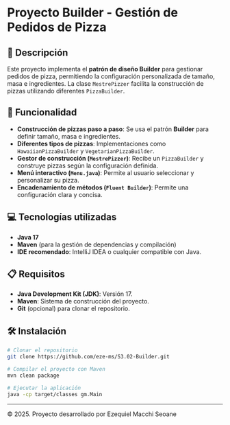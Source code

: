 # Proyecto Builder - Gestión de Pedidos de Pizza

## 📄 Descripción
Este proyecto implementa el **patrón de diseño Builder** para gestionar pedidos de pizza, permitiendo la configuración personalizada de tamaño, masa e ingredientes. La clase `MestrePizzer` facilita la construcción de pizzas utilizando diferentes `PizzaBuilder`.

## 🚀 Funcionalidad
- **Construcción de pizzas paso a paso**: Se usa el patrón **Builder** para definir tamaño, masa e ingredientes.
- **Diferentes tipos de pizzas**: Implementaciones como `HawaiianPizzaBuilder` y `VegetarianPizzaBuilder`.
- **Gestor de construcción (`MestrePizzer`)**: Recibe un `PizzaBuilder` y construye pizzas según la configuración definida.
- **Menú interactivo (`Menu.java`)**: Permite al usuario seleccionar y personalizar su pizza.
- **Encadenamiento de métodos (`Fluent Builder`)**: Permite una configuración clara y concisa.

## 💻 Tecnologías utilizadas
- **Java 17**
- **Maven** (para la gestión de dependencias y compilación)
- **IDE recomendado**: IntelliJ IDEA o cualquier compatible con Java.

## 📋 Requisitos
- **Java Development Kit (JDK)**: Versión 17.
- **Maven**: Sistema de construcción del proyecto.
- **Git** (opcional) para clonar el repositorio.

## 🛠️ Instalación
```bash
# Clonar el repositorio
git clone https://github.com/eze-ms/S3.02-Builder.git

# Compilar el proyecto con Maven
mvn clean package

# Ejecutar la aplicación
java -cp target/classes gm.Main
```
---
© 2025. Proyecto desarrollado por Ezequiel Macchi Seoane

